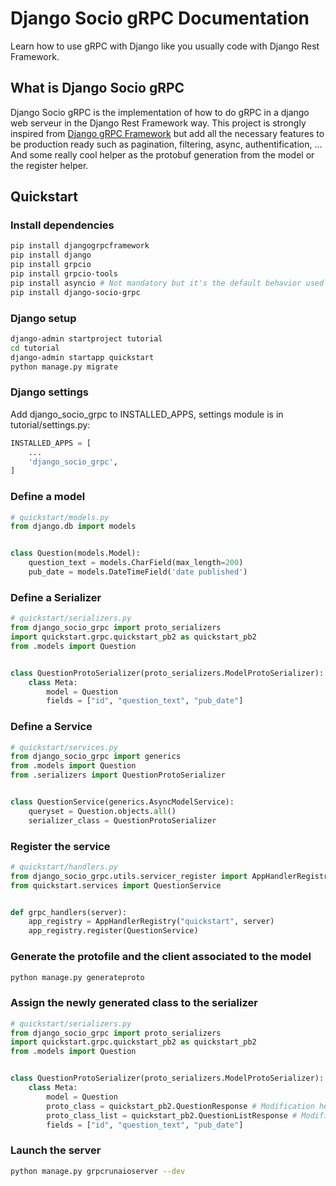 # Django Socio gRPC Documentation

Learn how to use gRPC with Django like you usually code with Django Rest Framework.

## What is Django Socio gRPC

Django Socio gRPC is the implementation of how to do gRPC in a django web serveur in the Django Rest Framework way. This project is strongly inspired from [Django gRPC Framework](https://github.com/fengsp/django-grpc-framework) but add all the necessary features to be production ready such as pagination, filtering, async, authentification, ...
And some really cool helper as the protobuf generation from the model or the register helper.

## Quickstart

### Install dependencies

```bash
pip install djangogrpcframework
pip install django
pip install grpcio
pip install grpcio-tools
pip install asyncio # Not mandatory but it's the default behavior used in the quickstart
pip install django-socio-grpc
```

### Django setup

```bash
django-admin startproject tutorial
cd tutorial
django-admin startapp quickstart
python manage.py migrate
```

### Django settings

Add django_socio_grpc to INSTALLED_APPS, settings module is in tutorial/settings.py:

```python
INSTALLED_APPS = [
    ...
    'django_socio_grpc',
]
```

### Define a model

```python
# quickstart/models.py
from django.db import models


class Question(models.Model):
    question_text = models.CharField(max_length=200)
    pub_date = models.DateTimeField('date published')
```

### Define a Serializer

```python
# quickstart/serializers.py
from django_socio_grpc import proto_serializers
import quickstart.grpc.quickstart_pb2 as quickstart_pb2
from .models import Question


class QuestionProtoSerializer(proto_serializers.ModelProtoSerializer):
    class Meta:
        model = Question
        fields = ["id", "question_text", "pub_date"]

```

### Define a Service

```python
# quickstart/services.py
from django_socio_grpc import generics
from .models import Question
from .serializers import QuestionProtoSerializer


class QuestionService(generics.AsyncModelService):
    queryset = Question.objects.all()
    serializer_class = QuestionProtoSerializer

```

### Register the service

```python
# quickstart/handlers.py
from django_socio_grpc.utils.servicer_register import AppHandlerRegistry
from quickstart.services import QuestionService


def grpc_handlers(server):
    app_registry = AppHandlerRegistry("quickstart", server)
    app_registry.register(QuestionService)
```

### Generate the protofile and the client associated to the model

```bash
python manage.py generateproto
```

### Assign the newly generated class to the serializer

```python
# quickstart/serializers.py
from django_socio_grpc import proto_serializers
import quickstart.grpc.quickstart_pb2 as quickstart_pb2
from .models import Question


class QuestionProtoSerializer(proto_serializers.ModelProtoSerializer):
    class Meta:
        model = Question
        proto_class = quickstart_pb2.QuestionResponse # Modification here
        proto_class_list = quickstart_pb2.QuestionListResponse # Modification here
        fields = ["id", "question_text", "pub_date"]
```

### Launch the server

```bash
python manage.py grpcrunaioserver --dev
```
